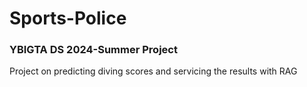 # Sports-Police
<h3>YBIGTA DS 2024-Summer Project</h3>

<p>Project on predicting diving scores and servicing the results with RAG</p>
